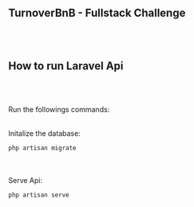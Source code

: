 ## TurnoverBnB - Fullstack Challenge

<br>
<br>

## How to run Laravel Api

<br>
<br>

Run the followings commands:
<br>
<br>

Initalize the database:

```php
php artisan migrate
```

<br>
<br>
Serve Api:

```php
php artisan serve
```
